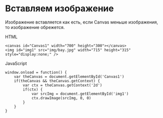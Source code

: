 # Вставляем изображение
Изображение вставляется как есть, если Canvas меньше изображения, то изображение обрежется.

HTML

    <canvas id="Canvas1" width="700" height="300"></canvas>
    <img id="img1" src="img/bay.jpg" width="715" height="315" style="display:none;" />

JavaScript

    window.onload = function() {
        var theCanvas = document.getElementById('Canvas1')
        if(theCanvas && theCanvas.getContext) {
            var ctx = theCanvas.getContext('2d')
            if(ctx) {
                var srcImg = document.getElementById('img1')
                ctx.drawImage(srcImg, 0, 0)
            }
        }
    }
